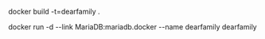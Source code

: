 docker build -t=dearfamily .

docker run -d --link MariaDB:mariadb.docker --name dearfamily dearfamily
